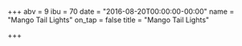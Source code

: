 +++
abv = 9
ibu = 70
date = "2016-08-20T00:00:00-00:00"
name = "Mango Tail Lights"
on_tap = false
title = "Mango Tail Lights"

+++
